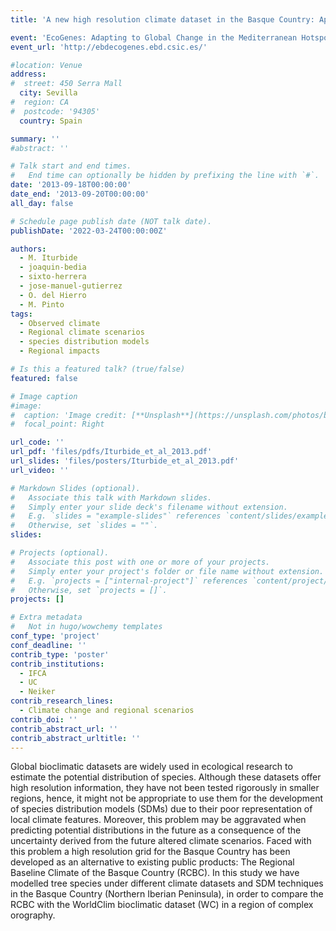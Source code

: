 ```yaml
---
title: 'A new high resolution climate dataset in the Basque Country: Application for ecological niche modelling and future climate impact estimates'

event: 'EcoGenes: Adapting to Global Change in the Mediterranean Hotspot'
event_url: 'http://ebdecogenes.ebd.csic.es/'

#location: Venue
address:
#  street: 450 Serra Mall
  city: Sevilla
#  region: CA
#  postcode: '94305'
  country: Spain

summary: ''
#abstract: ''

# Talk start and end times.
#   End time can optionally be hidden by prefixing the line with `#`.
date: '2013-09-18T00:00:00'
date_end: '2013-09-20T00:00:00'
all_day: false

# Schedule page publish date (NOT talk date).
publishDate: '2022-03-24T00:00:00Z'

authors: 
  - M. Iturbide
  - joaquin-bedia
  - sixto-herrera
  - jose-manuel-gutierrez
  - O. del Hierro
  - M. Pinto
tags: 
  - Observed climate
  - Regional climate scenarios
  - species distribution models
  - Regional impacts

# Is this a featured talk? (true/false)
featured: false

# Image caption
#image:
#  caption: 'Image credit: [**Unsplash**](https://unsplash.com/photos/bzdhc5b3Bxs)'
#  focal_point: Right

url_code: ''
url_pdf: 'files/pdfs/Iturbide_et_al_2013.pdf'
url_slides: 'files/posters/Iturbide_et_al_2013.pdf'
url_video: ''

# Markdown Slides (optional).
#   Associate this talk with Markdown slides.
#   Simply enter your slide deck's filename without extension.
#   E.g. `slides = "example-slides"` references `content/slides/example-slides.md`.
#   Otherwise, set `slides = ""`.
slides:

# Projects (optional).
#   Associate this post with one or more of your projects.
#   Simply enter your project's folder or file name without extension.
#   E.g. `projects = ["internal-project"]` references `content/project/deep-learning/index.md`.
#   Otherwise, set `projects = []`.
projects: []

# Extra metadata
#   Not in hugo/wowchemy templates
conf_type: 'project'
conf_deadline: ''
contrib_type: 'poster'
contrib_institutions: 
  - IFCA
  - UC
  - Neiker
contrib_research_lines: 
  - Climate change and regional scenarios
contrib_doi: ''
contrib_abstract_url: ''
contrib_abstract_urltitle: ''
---
```


Global bioclimatic datasets are widely used in ecological research to estimate the potential distribution of species. Although these datasets offer high resolution information, they have not been tested rigorously in smaller regions, hence, it might not be appropriate to use them for the development of species distribution models (SDMs) due to their poor representation of local climate features. Moreover, this problem may be aggravated when predicting potential distributions in the future as a consequence of the uncertainty derived from the future altered climate scenarios. Faced with this problem a high resolution grid for the Basque Country has been developed as an alternative to existing public products: The Regional Baseline Climate of the Basque Country (RCBC). In this study we have modelled tree species under different climate datasets and SDM techniques in the Basque Country (Northern Iberian Peninsula), in order to compare the RCBC with the WorldClim bioclimatic dataset (WC) in a region of complex orography.
